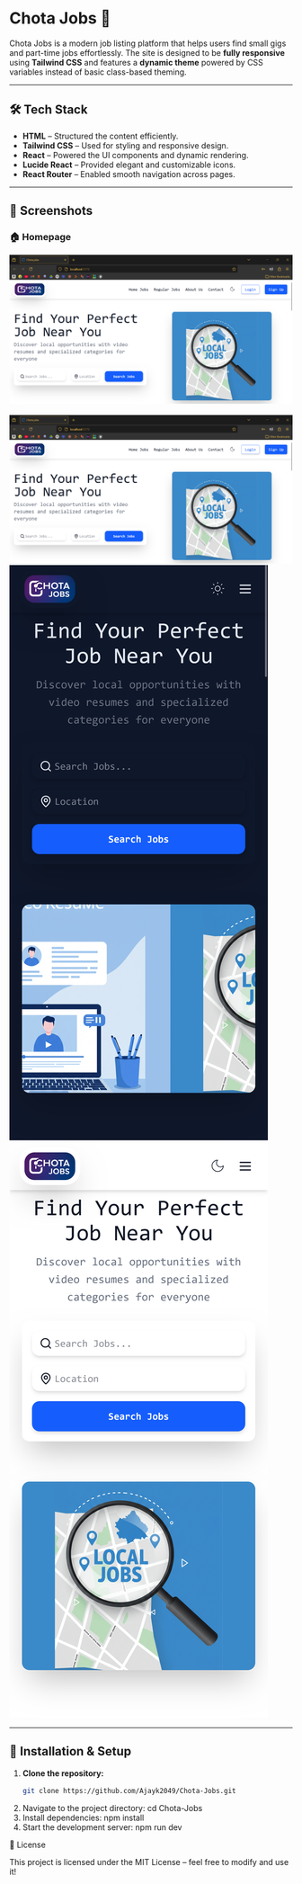# **Chota Jobs 🚀**  

Chota Jobs is a modern job listing platform that helps users find small gigs and part-time jobs effortlessly. 
The site is designed to be **fully responsive** using **Tailwind CSS** and features a **dynamic theme** powered by CSS variables instead of basic class-based theming.  

---

## **🛠 Tech Stack**  
- **HTML** – Structured the content efficiently.  
- **Tailwind CSS** – Used for styling and responsive design.  
- **React** – Powered the UI components and dynamic rendering.  
- **Lucide React** – Provided elegant and customizable icons.  
- **React Router** – Enabled smooth navigation across pages.  

---

## **📸 Screenshots**  

### **🏠 Homepage**  
![Homepage Screenshot](https://github.com/Ajayk2049/Chota-Jobs/blob/main/Screenshots/Screenshot%202.png?raw=true)  
<br>
![Homepage Screenshot dark mode](https://github.com/Ajayk2049/Chota-Jobs/blob/main/Screenshots/Screenshot%202.png?raw=true)
<br>
![Homepage Screenshot mobile dark mode](https://github.com/Ajayk2049/Chota-Jobs/blob/main/Screenshots/Screen%20Shot%203.png?raw=true)
<br>
![Homepage Screenshot mobile](https://github.com/Ajayk2049/Chota-Jobs/blob/main/Screenshots/Screen%20Shot%204.png?raw=true)

---

## **🚀 Installation & Setup**  

1. **Clone the repository:**  
   ```sh 
   git clone https://github.com/Ajayk2049/Chota-Jobs.git
2.   Navigate to the project directory:  cd Chota-Jobs
3.   Install dependencies: npm install
4.   Start the development server: npm run dev

📜 License

This project is licensed under the MIT License – feel free to modify and use it!
